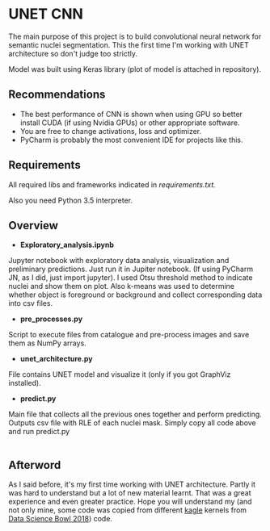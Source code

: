 # UNET CNN

The main purpose of this project is to build convolutional neural network for semantic nuclei segmentation. This the first time I&#39;m working with UNET architecture so don&#39;t judge too strictly.

Model was built using Keras library (plot of model is attached in repository).

## Recommendations

- The best performance of CNN is shown when using GPU so better install CUDA (if using Nvidia GPUs) or other appropriate software.
- You are free to change activations, loss and optimizer.
- PyCharm is probably the most convenient IDE for projects like this.

## Requirements

All required libs and frameworks indicated in _requirements.txt._

Also you need Python 3.5 interpreter.

## Overview

- **Exploratory\_analysis.ipynb**

Jupyter notebook with exploratory data analysis, visualization and preliminary predictions. Just run it in Jupiter notebook. (If using PyCharm JN, as I did, just import jupyter). I used  Otsu threshold method to indicate nuclei and show them on plot. Also k-means was used to determine whether object is foreground or background and collect corresponding data into csv files.

- **pre\_processes.py**

Script to execute files from catalogue and pre-process images and save them as NumPy arrays.

- **unet\_architecture.py**

File contains UNET model and visualize it (only if you got GraphViz installed).

- **predict.py**

Main file that collects all the previous ones together and perform predicting. Outputs csv file with RLE of each nuclei mask. Simply copy all code above and run predict.py

|   |   |
| --- | --- |

## Afterword

As I said before, it&#39;s my first time working with UNET architecture. Partly it was hard to understand but a lot of new material learnt. That was a great experience and even greater practice. Hope you will understand my (and not only mine, some code was copied from different [kagle](https://www.kaggle.com/) kernels from [Data Science Bowl 2018](https://www.kaggle.com/c/data-science-bowl-2018)) code.

##
